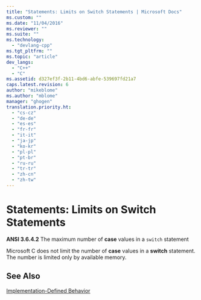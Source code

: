```yaml
---
title: "Statements: Limits on Switch Statements | Microsoft Docs"
ms.custom: ""
ms.date: "11/04/2016"
ms.reviewer: ""
ms.suite: ""
ms.technology: 
  - "devlang-cpp"
ms.tgt_pltfrm: ""
ms.topic: "article"
dev_langs: 
  - "C++"
  - "C"
ms.assetid: d327ef3f-2b11-4bd6-abfe-539697fd21a7
caps.latest.revision: 6
author: "mikeblome"
ms.author: "mblome"
manager: "ghogen"
translation.priority.ht: 
  - "cs-cz"
  - "de-de"
  - "es-es"
  - "fr-fr"
  - "it-it"
  - "ja-jp"
  - "ko-kr"
  - "pl-pl"
  - "pt-br"
  - "ru-ru"
  - "tr-tr"
  - "zh-cn"
  - "zh-tw"
---
```

# Statements: Limits on Switch Statements
**ANSI 3.6.4.2** The maximum number of **case** values in a `switch` statement  
  
 Microsoft C does not limit the number of **case** values in a **switch** statement. The number is limited only by available memory.  
  
## See Also  
 [Implementation-Defined Behavior](../c-language/implementation-defined-behavior.md)